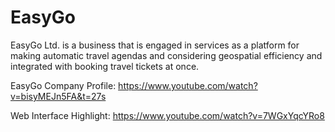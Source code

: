 # EasyGo

EasyGo Ltd. is a business that is engaged in services as a platform for making automatic travel agendas and considering geospatial efficiency and integrated with booking travel tickets at once.

EasyGo Company Profile:
https://www.youtube.com/watch?v=bisyMEJn5FA&t=27s

Web Interface Highlight:
https://www.youtube.com/watch?v=7WGxYqcYRo8
